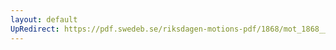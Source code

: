 ```yaml
---
layout: default
UpRedirect: https://pdf.swedeb.se/riksdagen-motions-pdf/1868/mot_1868__ak__00234/mot_1868__ak__00234_002.pdf
---
```

